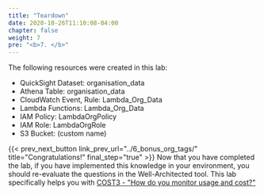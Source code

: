 ```yaml
---
title: "Teardown"
date: 2020-10-26T11:10:08-04:00
chapter: false
weight: 7
pre: "<b>7. </b>"
---
```


The following resources were created in this lab:

- QuickSight Dataset: organisation_data
- Athena Table: organisation_data
- CloudWatch Event, Rule: Lambda_Org_Data
- Lambda Functions: Lambda_Org_Data
- IAM Policy: LambdaOrgPolicy
- IAM Role: LambdaOrgRole
- S3 Bucket: (custom name)


{{< prev_next_button link_prev_url="../6_bonus_org_tags/"  title="Congratulations!" final_step="true" >}}
Now that you have completed the lab, if you have implemented this knowledge in your environment,
you should re-evaluate the questions in the Well-Architected tool. This lab specifically helps you with
[COST3 - "How do you monitor usage and cost?"](https://docs.aws.amazon.com/wellarchitected/latest/framework/a-expenditure-and-usage-awareness.html)



